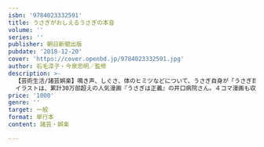 ```yaml
---
isbn: '9784023332591'
title: うさぎがおしえるうさぎの本音
volume: ''
series: ''
publisher: 朝日新聞出版
pubdate: '2018-12-20'
cover: 'https://cover.openbd.jp/9784023332591.jpg'
author: 石毛淳子・今泉忠明／監修
description: >-
  【芸術生活/諸芸娯楽】鳴き声、しぐさ、体のヒミツなどについて、うさぎ自身が「うさぎ目線」で解説。飼い主が思わずハッとするうさぎの本音130項目以上を豊富なイラストとともに紹介！
  イラストは、累計30万部超えの人気漫画『うさぎは正義』の井口病院さん。４コマ漫画も収録。
price: '1000'
genre: ''
target: 一般
format: 単行本
content: 諸芸・娯楽

---
```

